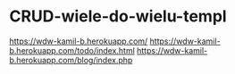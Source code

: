 # CRUD-wiele-do-wielu-templ
https://wdw-kamil-b.herokuapp.com/
https://wdw-kamil-b.herokuapp.com/todo/index.html
https://wdw-kamil-b.herokuapp.com/blog/index.php

